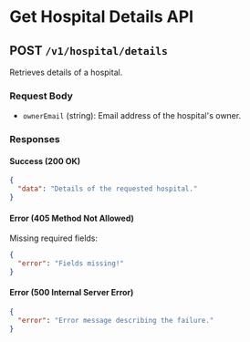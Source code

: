 # Get Hospital Details API

## POST `/v1/hospital/details`

Retrieves details of a hospital.

### Request Body

- `ownerEmail` (string): Email address of the hospital's owner.

### Responses

#### Success (200 OK)

```json
{
  "data": "Details of the requested hospital."
}
```

#### Error (405 Method Not Allowed)

Missing required fields:

```json
{
  "error": "Fields missing!"
}
```

#### Error (500 Internal Server Error)

```json
{
  "error": "Error message describing the failure."
}
```